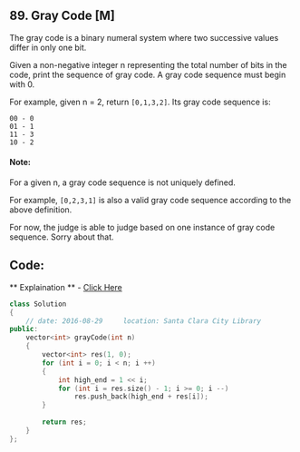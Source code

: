 ## 89. Gray Code [M]
The gray code is a binary numeral system where two successive values differ in only one bit.

Given a non-negative integer n representing the total number of bits in the code, print the sequence of gray code. A gray code sequence must begin with 0.

For example, given n = 2, return `[0,1,3,2]`. Its gray code sequence is:
```
00 - 0
01 - 1
11 - 3
10 - 2
```
#### Note:
For a given n, a gray code sequence is not uniquely defined.

For example, `[0,2,3,1]` is also a valid gray code sequence according to the above definition.

For now, the judge is able to judge based on one instance of gray code sequence. Sorry about that.

## Code:
 ** Explaination ** - [Click Here](http://fisherlei.blogspot.com/2012/12/leetcode-gray-code.html)
```c++
class Solution 
{
    // date: 2016-08-29     location: Santa Clara City Library
public:
    vector<int> grayCode(int n) 
    {
        vector<int> res(1, 0);
        for (int i = 0; i < n; i ++)
        {
            int high_end = 1 << i;
            for (int i = res.size() - 1; i >= 0; i --)
                res.push_back(high_end + res[i]);
        }
        
        return res;
    }
};
```
